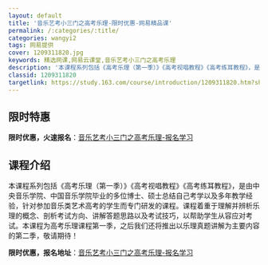 ```yaml
---
layout: default
title: '音乐艺考小三门之高考乐理-限时优惠-网易精品课'
permalink: /:categories/:title/
categories: wangyi2
tags: 网易提供
cover: 1209311820.jpg
keywords: 精选网课,网易云课堂,音乐艺考小三门之高考乐理
description: '本课程系列包括《高考乐理（第一季）》《高考视唱教程》《高考练耳教程》，是由中央音乐学院、中国音乐学院毕业的多位博士、硕士'
classid: 1209311820
targetlink: https://study.163.com/course/introduction/1209311820.htm?share=1&shareId=1025206652&utm_campaign=share&utm_medium=iphoneShare&utm_source=&utm_u=1025206652
---
```


## 限时特惠

**限时优惠，火速报名**：[音乐艺考小三门之高考乐理-报名学习](https://study.163.com/course/introduction/1209311820.htm?share=1&shareId=1025206652&utm_campaign=share&utm_medium=iphoneShare&utm_source=&utm_u=1025206652)

## 课程介绍

本课程系列包括《高考乐理（第一季）》《高考视唱教程》《高考练耳教程》，是由中央音乐学院、中国音乐学院毕业的多位博士、硕士总结自己考学以及多年教学经验，针对参加音乐类艺术高考的学生而专门研发的课程。课程着重于理解并辨析乐理的概念、剖析考试方向、讲解答题思路以及考试技巧，以帮助学生从容应对考试。本课程为高考乐理课程第一季，之后我们还将推出以乐理真题讲解为主要内容的第二季，敬请期待！

**限时优惠，报名地址**：[音乐艺考小三门之高考乐理-报名学习](https://study.163.com/course/introduction/1209311820.htm?share=1&shareId=1025206652&utm_campaign=share&utm_medium=iphoneShare&utm_source=&utm_u=1025206652)

